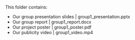 This folder contains:
- Our group presentation slides | group1_presentation.pptx
- Our group report | group1_report.docx
- Our project poster | group1_poster.pdf
- Our publicity video | group1_video.mp4
